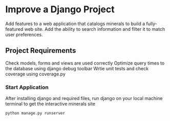 # Improve a Django Project
Add features to a web application that catalogs minerals to build a fully-featured web site. Add the ability to search information and filter it to match user preferences.

## Project Requirements
Check models, forms and views are used correctly
Optimize query times to the database using django debug toolbar
Wrtie unit tests and check coverage using coverage.py

### Start Application
After installing django and required files, run django on your local machine terminal to get the interactive minerals site
```python
python manage.py runserver
```
